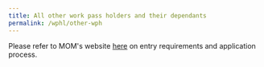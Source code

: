 ```yaml
---
title: All other work pass holders and their dependants
permalink: /wphl/other-wph
---
```


Please refer to MOM's website [here](https://www.mom.gov.sg/covid-19/how-to-bring-pass-holders-into-singapore) on entry requirements and application process.
